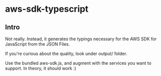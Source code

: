 # aws-sdk-typescript

## Intro

Not really. Instead, it generates the typings necessary for the AWS SDK for JavaScript from the JSON Files.

If you're curious about the quality, look under output/ folder.

Use the bundled aws-sdk.js, and augment with the services you want to support. In theory, it should work :)


